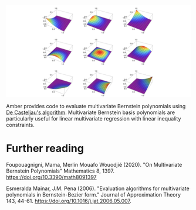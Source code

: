 ![Graphical abstract](assets/img/bernstein-series.png "Series of bivariate Bernstein basis polynomials of second degree")

Amber provides code to evaluate multivariate Bernstein polynomials using [De Casteljau's
algorithm](https://en.wikipedia.org/wiki/De_Casteljau%27s_algorithm). Multivariate Bernstein
basis polynomials are particularly useful for linear multivariate regression with linear
inequality constraints.

# Further reading

Foupouagnigni, Mama, Merlin Mouafo Wouodjié (2020). "On Multivariate Bernstein Polynomials" 
Mathematics 8, 1397. <https://doi.org/10.3390/math8091397>

Esmeralda Mainar, J.M. Pena (2006). "Evaluation algorithms for multivariate polynomials in Bernstein-Bezier form."
Journal of Approximation Theory 143, 44-61. <https://doi.org/10.1016/j.jat.2006.05.007>.

